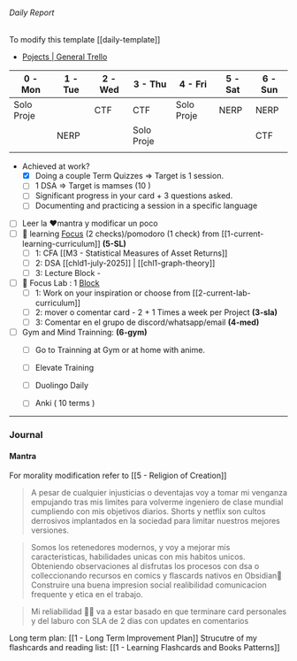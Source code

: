
###### Daily Report


To modify this template [[daily-template]]

- [Pojects | General Trello](https://trello.com/b/sq5HqYoL/projects-in-general)



| 0 - Mon    | 1 - Tue | 2 - Wed | 3 - Thu    | 4 - Fri    | 5 - Sat | 6 -Sun |
| ---------- | ------- | ------- | ---------- | ---------- | ------- | ------ |
| Solo Proje |         | CTF     | CTF        | Solo Proje | NERP    | NERP   |
|            | NERP    |         | Solo Proje |            |         | CTF    |
|            |         |         |            |            |         |        |


- Achieved at work?
	- [x] Doing a couple Term Quizzes => Target is 1 session.
	- [ ] 1 DSA => Target is mamses (10 )
	- [ ] Significant progress in your card + 3 questions asked.
	- [ ] Documenting and practicing a session in a specific language 
- [ ] Leer la ❤️mantra y modificar un poco
- [ ] 📑 learning [Focus](https://app.focusmate.com/sessions) (2 checks)/pomodoro (1 check) from [[1-current-learning-curriculum]] **(5-SL)**
	- [ ] 1: CFA [[M3 - Statistical Measures of Asset Returns]]
	- [ ] 2: DSA [[chld1-july-2025]] | [[chl1-graph-theory]]
	- [ ] 3: Lecture Block - 
- [ ] 🔬 Focus Lab : 1 [Block](https://app.focusmate.com/dashboard)  
	- [ ] 1: Work on your inspiration or choose from [[2-current-lab-curriculum]]  
	- [ ] 2: mover o comentar card - 2 + 1    Times a week per Project **(3-sla)**
	- [ ] 3: Comentar en el grupo de discord/whatsapp/email **(4-med)**
- [ ] Gym and Mind Trainning:  **(6-gym)**
	- [ ] Go to Trainning at Gym or at home with anime. 
	- [ ] Elevate Training
	- [ ] Duolingo Daily
	- [ ] Anki ( 10 terms )  



---
### Journal


#### Mantra

For morality modification refer to [[5 - Religion of Creation]]

> A pesar de cualquier injusticias o deventajas voy a tomar mi venganza empujando tras mis limites para volverme ingeniero de clase mundial cumpliendo con mis objetivos diarios. Shorts y netflix son cultos derrosivos implantados en la sociedad para limitar nuestros mejores versiones. 

> Somos los retenedores modernos, y voy a mejorar mis caracteristicas, habilidades unicas con mis habitos unicos. Obteniendo observaciones al disfrutas los procesos con dsa o colleccionando recursos en comics y flascards nativos en Obsidian🔨 Construire una buena impresion social realibilidad comunicacion frequente y etica en el trabajo.

> Mi reliabilidad 🧑‍🔬 va a estar basado en que terminare card personales y del laburo con SLA de 2 dias con updates en comentarios

Long term plan: [[1 - Long Term Improvement Plan]]
Strucutre of my flashcards and reading list: [[1 - Learning Flashcards and Books Patterns]]


